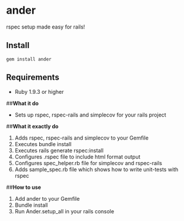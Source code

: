 # ander
rspec setup made easy for rails!

## Install

```
gem install ander
```

## Requirements

* Ruby 1.9.3 or higher

##**What it do**
  - Sets up rspec, rspec-rails and simplecov for your rails project

##**What it exactly do**
  1. Adds rspec, rspec-rails and simplecov to your Gemfile
  2. Executes bundle install
  3. Executes rails generate rspec:install
  4. Configures .rspec file to include html format output
  5. Configures spec_helper.rb file for simplecov and rspec-rails
  6. Adds sample_spec.rb file which shows how to write unit-tests with rspec

##**How to use**
  1. Add ander to your Gemfile
  2. Bundle install
  3. Run Ander.setup_all in your rails console

